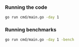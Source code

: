 ### Running the code

```bash
go run cmd/main.go -day 1
```

### Running benchmarks

```bash
go run cmd/main.go -day 1 -bench
```

